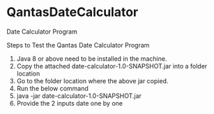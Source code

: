 # QantasDateCalculator
Date Calculator Program

Steps to Test the Qantas Date Calculator Program

1. Java 8 or above need to be installed in the machine.
2. Copy the attached date-calculator-1.0-SNAPSHOT.jar into a folder location
3. Go to the folder location where the above jar copied.
4. Run the below command
5. java -jar date-calculator-1.0-SNAPSHOT.jar
6. Provide the 2 inputs date one by one
